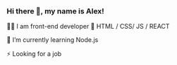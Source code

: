 ### Hi there 👋, my name is Alex!
👩‍💻 I am front-end developer 💼 HTML / CSS/ JS / REACT

🌱 I’m currently learning Node.js

⚡ Looking for a job

<!--
**trukozak/trukozak** is a ✨ _special_ ✨ repository because its `README.md` (this file) appears on your GitHub profile.

Here are some ideas to get you started:

- 🔭 I’m currently working on ...
- 🌱 I’m currently learning ...
- 👯 I’m looking to collaborate on ...
- 🤔 I’m looking for help with ...
- 💬 Ask me about ...
- 📫 How to reach me: ...
- 😄 Pronouns: ...
- ⚡ Fun fact: ...
-->
